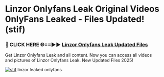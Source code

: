 # Linzor Onlyfans Leak Original Videos 0nlyFans Leaked - Files Updated! (stif)

<h3>🔴 CLICK HERE 🌐==►► <a href="https://tinyurl.com/ms9xzufz" rel="nofollow">Linzor Onlyfans Leak Updated Files</a></h3>

Get Linzor Onlyfans Leak and all content. Now you can access all videos and pictures of Linzor Onlyfans Leak. New Updated Files 2025!

[![stif](https://i.imgur.com/PQ7UWWw.gif)](https://tinyurl.com/ms9xzufz)
linzor leaked onlyfans